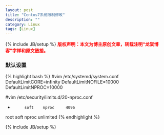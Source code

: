 ```yaml
---
layout: post
title: "Centos7系统限制修改"
description: ""
category: Linux 
tags: [Linux]
---
```

{% include JB/setup %}
**<font color="red">版权声明：本文为博主原创文章，转载注明“龙棠博客”字样和原文链接。</font>**

### 默认设置
{% highlight bash %}
#vim /etc/systemd/system.conf
DefaultLimitCORE=infinity
DefaultLimitNOFILE=10000
DefaultLimitNPROC=10000


#vim /etc/security/limits.d/20-nproc.conf
*          soft    nproc     4096
root       soft    nproc     unlimited
{% endhighlight %}

{% include JB/setup %}


